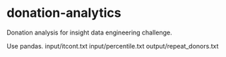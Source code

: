 # donation-analytics

Donation analysis for insight data engineering challenge.

Use pandas.
input/itcont.txt input/percentile.txt output/repeat_donors.txt
